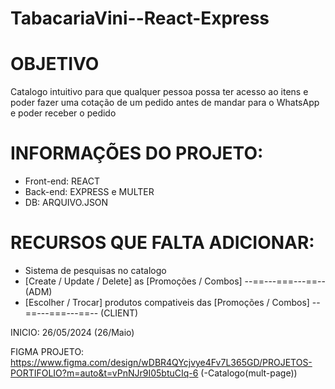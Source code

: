 # TabacariaVini--React-Express

# OBJETIVO
Catalogo intuitivo para que qualquer pessoa possa ter acesso ao itens e poder fazer uma cotação de um pedido antes de mandar para o WhatsApp e poder receber o pedido


# INFORMAÇÕES DO PROJETO:
* Front-end: REACT
* Back-end: EXPRESS e MULTER
* DB: ARQUIVO.JSON


# RECURSOS QUE FALTA ADICIONAR:
* Sistema de pesquisas no catalogo
* [Create / Update / Delete] as [Promoções / Combos] --==---===---==-- (ADM)
* [Escolher / Trocar] produtos compativeis das [Promoções / Combos] --==---===---==-- (CLIENT)


INICIO: 26/05/2024 (26/Maio)


FIGMA PROJETO: https://www.figma.com/design/wDBR4QYcjvye4Fv7L365GD/PROJETOS-PORTIFOLIO?m=auto&t=vPnNJr9I05btuCIq-6 (-Catalogo(mult-page))


